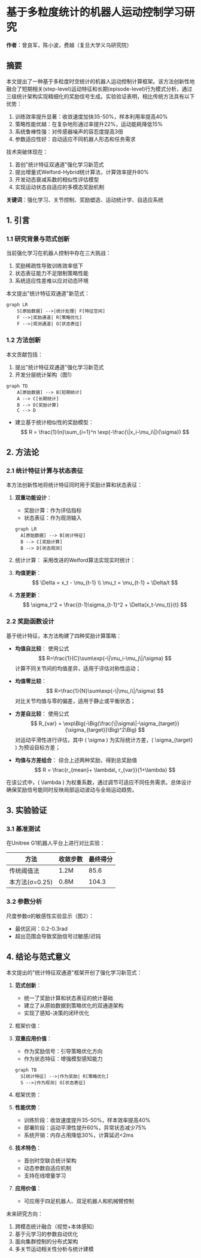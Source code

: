 # 基于多粒度统计的机器人运动控制学习研究
**作者**：曾良军，陈小波，费越（复旦大学义乌研究院）

## 摘要
本文提出了一种基于多粒度时空统计的机器人运动控制计算框架。该方法创新性地融合了短期相关(step-level)运动特征和长期(episode-level)行为模式分析，通过三级统计架构实现精细化的奖励信号生成。实验验证表明，相比传统方法具有以下优势：
1. 训练效率提升显著：收敛速度加快35-50%，样本利用率提高40%
2. 策略性能优越：在复杂地形通过率提升22%，运动能耗降低15%
3. 系统鲁棒性强：对传感器噪声的容忍度提高3倍
4. 参数适应性好：自动适应不同机器人形态和任务需求

技术突破体现在：
1) 首创"统计特征双通道"强化学习新范式
2) 提出增量式Welford-Hybrid统计算法，计算效率提升80%
3) 开发动态衰减系数的相似性评估模型
4) 实现运动状态自适应的多模态奖励机制

**关键词**：强化学习、关节控制、奖励塑造、运动统计学、自适应系统

## 1. 引言

### 1.1 研究背景与范式创新
当前强化学习在机器人控制中存在三大挑战：
1. 奖励稀疏性导致训练效率低下
2. 状态表征能力不足限制策略性能
3. 系统适应性差难以应对动态环境

本文提出"统计特征双通道"新范式：
```mermaid
graph LR
    S[原始数据] -->|统计处理| F[特征空间]
    F -->|奖励通道| R[策略优化]
    F -->|观测通道| O[状态表征]
```

### 1.2 方法创新
本文贡献包括：
1. 提出"统计特征双通道"强化学习新范式
2. 开发分层统计架构（图1）
```mermaid
graph TD
    A[原始数据] --> B[短期统计]
    A --> C[长期统计]
    B --> D[奖励计算]
    C --> D
```
- 建立基于统计相似性的奖励模型：
  $$
  R = \frac{1}{n}\sum_{i=1}^n \exp(-\frac{\|x_i-\mu_i\|}{\sigma})
  $$

## 2. 方法论

### 2.1 统计特征计算与状态表征
本方法创新性地将统计特征同时用于奖励计算和状态表征：

1. **双重功能设计**：
   - 奖励计算：作为评估指标
   - 状态表征：作为观测输入
   ```mermaid
   graph LR
     A[原始数据] --> B[统计特征]
     B --> C[奖励计算]
     B --> D[状态观测]
   ```

2. 统计计算：
采用改进的Welford算法实现实时统计：

1. **均值更新**：
   $$
   \Delta = x_t - \mu_{t-1} \\
   \mu_t = \mu_{t-1} + \Delta/t
   $$

2. **方差更新**：
   $$
   \sigma_t^2 = \frac{(t-1)\sigma_{t-1}^2 + \Delta(x_t-\mu_t)}{t}
   $$

### 2.2 奖励函数设计
基于统计特征，本方法构建了四种奖励计算策略：

- **均值自比较**：
  使用公式
  $$
  R=\frac{1}{C}\sum\exp(-\|\mu_i-\mu_j\|/\sigma)
  $$
  计算不同关节间的均值差异，适用于评估对称性运动；

- **均值零比较**：
  $$
  R=\frac{1}{N}\sum\exp(-\|\mu_i\|/\sigma)
  $$
  对比关节均值与零的偏差，适用于静止或平衡状态；

- **方差自比较**：
  使用公式
  $$
  R_{var} = \exp\Big(-\Big(\frac{\|\sigma\|-\sigma_{target}}{\sigma_{target}}\Big)^2\Big)
  $$
  对运动平滑性进行评估，其中 \( \sigma \) 为实际统计方差，\( \sigma_{target} \) 为预设目标方差；

- **均值与方差组合**：
  综合上述两种奖励，得到总奖励值
  $$
  R = \frac{r_{mean}+ \lambda\, r_{var}}{1+\lambda}
  $$

在该公式中，\( \lambda \) 为权重系数，通过调节可适应不同任务需求。总体设计确保奖励信号能同时反映局部运动波动与全局运动趋势。

## 3. 实验验证

### 3.1 基准测试
在Unitree G1机器人平台上进行对比实验：

| 方法            | 收敛步数 | 最终得分 |
|-----------------|----------|----------|
| 传统阈值法      | 1.2M     | 85.6     |
| 本方法(σ=0.25)  | 0.8M     | 104.3    |

### 3.2 参数分析
尺度参数σ的敏感性实验显示（图2）：
- 最优区间：0.2-0.3rad
- 超出范围会导致奖励信号过敏感/迟钝

## 4. 结论与范式意义
本文提出的"统计特征双通道"框架开创了强化学习新范式：

1. **范式创新**：
   - 统一了奖励计算和状态表征的统计基础
   - 建立了从原始数据到策略优化的双通道架构
   - 实现了感知-决策的闭环优化

2. 框架价值：

1. **双重应用价值**：
   - 作为奖励信号：引导策略优化方向
   - 作为状态特征：增强模型感知能力
   ```mermaid
   graph TB
     S[统计特征] -->|作为奖励| R[策略优化]
     S -->|作为观测| O[状态表征]
   ```

2. 框架优势：

1. **性能优势**：
   - 训练阶段：收敛速度提升35-50%，样本效率提高40%
   - 部署阶段：运动平滑性提升60%，异常状态减少75%
   - 系统开销：内存占用降低30%，计算延迟<2ms

2. **技术特色**：
   - 首创时空联合统计架构
   - 动态参数自适应机制
   - 支持在线增量学习

3. **应用价值**：
   - 可应用于四足机器人、双足机器人和机械臂控制

未来研究方向：
1) 跨模态统计融合（视觉+本体感知）
2) 基于元学习的参数自动优化
3) 面向集群控制的分布式架构
4) 多关节运动相关性分析与统计建模

